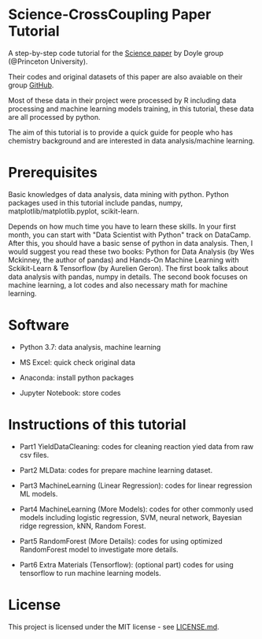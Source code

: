 # Science-CrossCoupling Paper Tutorial

A step-by-step code tutorial for the [Science paper](http://dx.doi.org/10.1126/science.aar5169) by Doyle group (@Princeton University). 

Their codes and original datasets of this paper are also avaiable on their group [GitHub](https://github.com/doylelab/rxnpredict). 

Most of these data in their project were processed by R including data processing and machine learning models training, in this tutorial, these data are all processed by python. 

The aim of this tutorial is to provide a quick guide for people who has chemistry background and are interested in data analysis/machine learning. 

# Prerequisites

Basic knowledges of data analysis, data mining with python. Python packages used in this tutorial include pandas, numpy, matplotlib/matplotlib.pyplot, scikit-learn. 

Depends on how much time you have to learn these skills. In your first month, you can start with "Data Scientist with Python" track on DataCamp. After this, you should have a basic sense of python in data analysis. Then, I would suggest you read these two books: Python for Data Analysis (by Wes Mckinney, the author of pandas) and Hands-On Machine Learning with Sckikit-Learn & Tensorflow (by Aurelien Geron). The first book talks about data analysis with pandas, numpy in details. The second book focuses on machine learning, a lot codes and also necessary math for machine learning. 

# Software 

* Python 3.7: data analysis, machine learning

* MS Excel: quick check original data

* Anaconda: install python packages

* Jupyter Notebook: store codes

# Instructions of this tutorial

* Part1 YieldDataCleaning: codes for cleaning reaction yied data from raw csv files.

* Part2 MLData: codes for prepare machine learning dataset.

* Part3 MachineLearning (Linear Regression): codes for linear regression ML models.

* Part4 MachineLearning (More Models): codes for other commonly used models including logistic regression, SVM, neural network, Bayesian ridge regression, kNN, Random Forest.

* Part5 RandomForest (More Details): codes for using optimized RandomForest model to investigate more details.

* Part6 Extra Materials (Tensorflow): (optional part) codes for using tensorflow to run machine learning models.

# License

This project is licensed under the MIT license - see [LICENSE.md](https://github.com/ChemxBigData/Science-CrossCoupling/blob/master/LICENSE).
